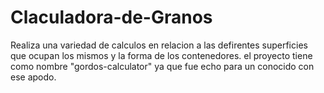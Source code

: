 # Claculadora-de-Granos
Realiza una variedad de calculos en relacion a las defirentes superficies que ocupan los mismos y la forma de los contenedores.
el proyecto tiene como nombre "gordos-calculator" ya que fue echo para un conocido con ese apodo.
